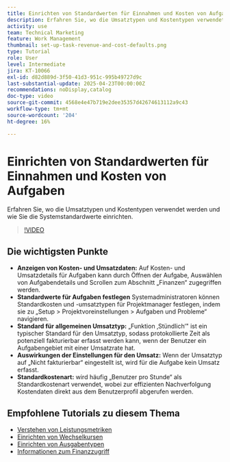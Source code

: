 ```yaml
---
title: Einrichten von Standardwerten für Einnahmen und Kosten von Aufgaben
description: Erfahren Sie, wo die Umsatztypen und Kostentypen verwendet werden und wie Sie die Systemstandardwerte einrichten.
activity: use
team: Technical Marketing
feature: Work Management
thumbnail: set-up-task-revenue-and-cost-defaults.png
type: Tutorial
role: User
level: Intermediate
jira: KT-10066
exl-id: d82d889d-3f50-41d3-951c-995b49727d9c
last-substantial-update: 2025-04-23T00:00:00Z
recommendations: noDisplay,catalog
doc-type: video
source-git-commit: 4568e4e47b719e2dee35357d42674613112a9c43
workflow-type: tm+mt
source-wordcount: '204'
ht-degree: 16%

---
```



# Einrichten von Standardwerten für Einnahmen und Kosten von Aufgaben

Erfahren Sie, wo die Umsatztypen und Kostentypen verwendet werden und wie Sie die Systemstandardwerte einrichten.

>[!VIDEO](https://video.tv.adobe.com/v/3457685/?quality=12&learn=on&enablevpops)

## Die wichtigsten Punkte

* **Anzeigen von Kosten- und Umsatzdaten:** Auf Kosten- und Umsatzdetails für Aufgaben kann durch Öffnen der Aufgabe, Auswählen von Aufgabendetails und Scrollen zum Abschnitt „Finanzen“ zugegriffen werden. &#x200B;
* **Standardwerte für Aufgaben festlegen** Systemadministratoren können Standardkosten und -umsatztypen für Projektmanager festlegen, indem sie zu „Setup > Projektvoreinstellungen > Aufgaben und Probleme“ navigieren. &#x200B;
* **Standard für allgemeinen Umsatztyp:** „Funktion ‚Stündlich‘&quot; ist ein typischer Standard für den Umsatztyp, sodass protokollierte Zeit als potenziell fakturierbar erfasst werden kann, wenn der Benutzer ein Aufgabengebiet mit einer Umsatzrate hat. &#x200B;
* **Auswirkungen der Einstellungen für den Umsatz:** Wenn der Umsatztyp auf „Nicht fakturierbar“ eingestellt ist, wird für die Aufgabe kein Umsatz erfasst. &#x200B;
* **Standardkostenart:** wird häufig „Benutzer pro Stunde“ als Standardkostenart verwendet, wobei zur effizienten Nachverfolgung Kostendaten direkt aus dem Benutzerprofil abgerufen werden. &#x200B;


## Empfohlene Tutorials zu diesem Thema

* [Verstehen von Leistungsmetriken](/help/manage-work/project-finances/understand-performance-metrics.md)
* [Einrichten von Wechselkursen](/help/manage-work/project-finances/set-up-exchange-rates.md)
* [Einrichten von Ausgabentypen](/help/manage-work/project-finances/set-up-expense-types.md)
* [Informationen zum Finanzzugriff](/help/manage-work/project-finances/understand-financial-access.md)
